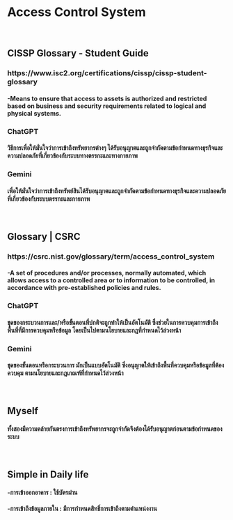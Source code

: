 <table>
  <h1>Access Control System</h1>
  <br>
  <h2>CISSP Glossary - Student Guide</h2>
  <h3>https://www.isc2.org/certifications/cissp/cissp-student-glossary</h3>
  <h4>  -Means to ensure that access to assets is authorized and restricted based on business and security requirements related to logical and physical systems.</h4>
  <h3>ChatGPT</h3>
  <h4>  วิธีการเพื่อให้มั่นใจว่าการเข้าถึงทรัพยากรต่างๆ ได้รับอนุญาตและถูกจำกัดตามข้อกำหนดทางธุรกิจและความปลอดภัยที่เกี่ยวข้องกับระบบทางตรรกะและทางกายภาพ</h4>
  <h3>Gemini</h3>
  <h4>  เพื่อให้มั่นใจว่าการเข้าถึงทรัพย์สินได้รับอนุญาตและถูกจำกัดตามข้อกำหนดทางธุรกิจและความปลอดภัยที่เกี่ยวข้องกับระบบตรรกะและกายภาพ</h4>
  <br>
  <h2>Glossary | CSRC</h2>
  <h3>https://csrc.nist.gov/glossary/term/access_control_system</h3>
  <h4>  -A set of procedures and/or processes, normally automated, which allows access to a controlled area or to information to be controlled, in accordance with pre-established policies and rules.</h4>
  <h3>ChatGPT</h3>
  <h4>  ชุดของกระบวนการและ/หรือขั้นตอนที่ปกติจะถูกทำให้เป็นอัตโนมัติ ซึ่งช่วยในการควบคุมการเข้าถึงพื้นที่ที่มีการควบคุมหรือข้อมูล โดยเป็นไปตามนโยบายและกฎที่กำหนดไว้ล่วงหน้า</h4>
  <h3>Gemini</h3>
  <h4>  ชุดของขั้นตอนหรือกระบวนการ มักเป็นแบบอัตโนมัติ ซึ่งอนุญาตให้เข้าถึงพื้นที่ควบคุมหรือข้อมูลที่ต้องควบคุม ตามนโยบายและกฎเกณฑ์ที่กำหนดไว้ล่วงหน้า</h4>
  <br>
  <h2>Myself</h2>
  <h4>  ทั้งสองมีความคล้ายกันตรงการเข้าถึงทรัพยากรจะถูกจำกัดจึงต้องได้รับอนุญาตก่อนตามข้อกำหนดของระบบ</h4>
  <br>
  <h2>Simple in Daily life</h2>
  <h4>  -การเข้าออกอาคาร : ใช้บัตรผ่าน</h4>
  <h4>  -การเข้าถึงข้อมูลภายใน : มีการกำหนดสิทธิ์การเข้าถึงตามตำแหน่งงาน</h4>
</table>
